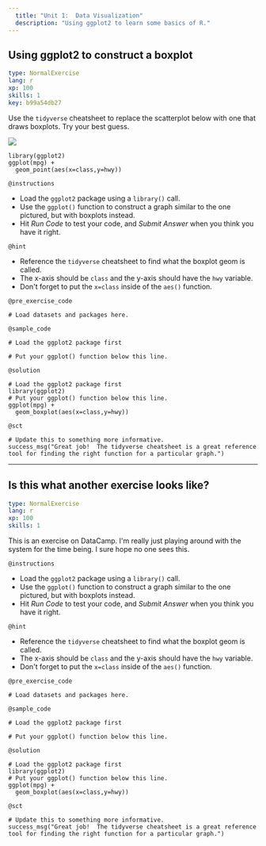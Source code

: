 ```yaml
---
  title: "Unit 1:  Data Visualization"
  description: "Using ggplot2 to learn some basics of R."
---
```


## Using ggplot2 to construct a boxplot

```yaml
type: NormalExercise 
lang: r
xp: 100 
skills: 1
key: b99a54db27   
```


Use the `tidyverse` cheatsheet to replace the scatterplot below with one that draws boxplots.   Try your best guess. 

![](https://svgsstats.github.io/forDataCamp/mpg_scatter_class_hwy.png)
```{r}
library(ggplot2)
ggplot(mpg) +
  geom_point(aes(x=class,y=hwy))
```

`@instructions`
- Load the `ggplot2` package using a `library()` call. 
- Use the `ggplot()` function to construct a graph similar to the one pictured, but with boxplots instead.
- Hit *Run Code* to test your code, and *Submit Answer* when you think you have it right. 

`@hint`
- Reference the `tidyverse` cheatsheet to find what the boxplot geom is called. 
- The x-axis should be `class` and the y-axis should have the `hwy` variable.
- Don't forget to put the `x=class` inside of the `aes()` function.


`@pre_exercise_code`

```{r}
# Load datasets and packages here.

```

`@sample_code`

```{r}
# Load the ggplot2 package first

# Put your ggplot() function below this line.
```

`@solution`

```{r}
# Load the ggplot2 package first
library(ggplot2)
# Put your ggplot() function below this line. 
ggplot(mpg) + 
  geom_boxplot(aes(x=class,y=hwy))
```

`@sct`

```{r}
# Update this to something more informative.
success_msg("Great job!  The tidyverse cheatsheet is a great reference tool for finding the right function for a particular graph.")
```

---

## Is this what another exercise looks like?

```yaml
type: NormalExercise 
lang: r
xp: 100 
skills: 1
```

This is an exercise on DataCamp.  I'm really just playing around with the system for the time being.  I sure hope no one sees this. 

`@instructions`
- Load the `ggplot2` package using a `library()` call. 
- Use the `ggplot()` function to construct a graph similar to the one pictured, but with boxplots instead.
- Hit *Run Code* to test your code, and *Submit Answer* when you think you have it right. 

`@hint`
- Reference the `tidyverse` cheatsheet to find what the boxplot geom is called. 
- The x-axis should be `class` and the y-axis should have the `hwy` variable.
- Don't forget to put the `x=class` inside of the `aes()` function.


`@pre_exercise_code`

```{r}
# Load datasets and packages here.

```

`@sample_code`

```{r}
# Load the ggplot2 package first

# Put your ggplot() function below this line.
```

`@solution`

```{r}
# Load the ggplot2 package first
library(ggplot2)
# Put your ggplot() function below this line. 
ggplot(mpg) + 
  geom_boxplot(aes(x=class,y=hwy))
```

`@sct`

```{r}
# Update this to something more informative.
success_msg("Great job!  The tidyverse cheatsheet is a great reference tool for finding the right function for a particular graph.")
```

